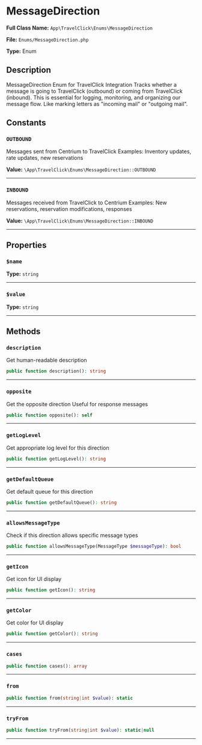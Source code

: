 # MessageDirection

**Full Class Name:** `App\TravelClick\Enums\MessageDirection`

**File:** `Enums/MessageDirection.php`

**Type:** Enum

## Description

MessageDirection Enum for TravelClick Integration
Tracks whether a message is going to TravelClick (outbound) or coming from TravelClick (inbound).
This is essential for logging, monitoring, and organizing our message flow.
Like marking letters as "incoming mail" or "outgoing mail".

## Constants

### `OUTBOUND`

Messages sent from Centrium to TravelClick
Examples: Inventory updates, rate updates, new reservations

**Value:** `\App\TravelClick\Enums\MessageDirection::OUTBOUND`

---

### `INBOUND`

Messages received from TravelClick to Centrium
Examples: New reservations, reservation modifications, responses

**Value:** `\App\TravelClick\Enums\MessageDirection::INBOUND`

---

## Properties

### `$name`

**Type:** `string`

---

### `$value`

**Type:** `string`

---

## Methods

### `description`

Get human-readable description

```php
public function description(): string
```

---

### `opposite`

Get the opposite direction
Useful for response messages

```php
public function opposite(): self
```

---

### `getLogLevel`

Get appropriate log level for this direction

```php
public function getLogLevel(): string
```

---

### `getDefaultQueue`

Get default queue for this direction

```php
public function getDefaultQueue(): string
```

---

### `allowsMessageType`

Check if this direction allows specific message types

```php
public function allowsMessageType(MessageType $messageType): bool
```

---

### `getIcon`

Get icon for UI display

```php
public function getIcon(): string
```

---

### `getColor`

Get color for UI display

```php
public function getColor(): string
```

---

### `cases`

```php
public function cases(): array
```

---

### `from`

```php
public function from(string|int $value): static
```

---

### `tryFrom`

```php
public function tryFrom(string|int $value): static|null
```

---

